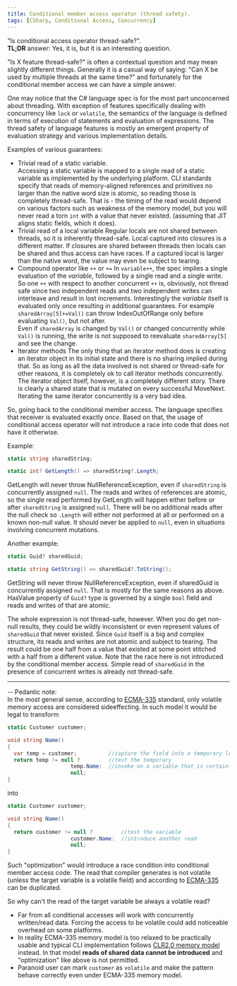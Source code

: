 ```yaml
---
title: Conditional member access operator (thread safety).
tags: [CSharp, Conditional Access, Concurrency]
---
```

"Is conditional access operator thread-safe?".  
**TL;DR** answer: Yes, it is, but it is an interesting question.

"Is X feature thread-safe?" is often a contextual question and may mean slightly different things. Generally it is a casual way of saying: "Can X be used by multiple threads at the same time?" and fortunately for the conditional member access we can have a simple answer.

One may notice that the C# language spec is for the most part unconcerned about threading. With exception of features specifically dealing with concurrency like ```lock``` or ```volatile```, the semantics of the language is defined in terms of execution of statements and evaluation  of expressions. The thread safety of language features is mostly an emergent property of evaluation strategy and various implementation details.

Examples of various guarantees:

- Trivial read of a static variable.  
 Accessing a static variable is mapped to a single read of a static variable as implemented by the underlying platform. CLI standards specify that reads of memory-aligned references and primitives no larger than the native word size is atomic, so reading those is completely thread-safe. That is - the timing of the read would depend on various factors such as weakness of the memory model, but you will never read a torn ```int``` with a value that never existed. (assuming that JIT aligns static fields, which it does).
- Trivial read of a local variable
 Regular locals are not shared between threads, so it is inherently thread-safe. Local captured into closures is a different matter. If closures are shared between threads then locals can be shared and thus access can have races. If a captured local is larger than the native word, the value may even be subject to tearing.
- Compound operator like ```++``` or ```+=```
 In ```variable++```, the spec implies a single evaluation of the _variable_, followed by a single read and a single write. So one ```++``` with respect to another concurrent ```++``` is, obviously, not thread safe since two independent reads and two independent writes can interleave and result in lost increments. Interestingly the _variable_ itself is evaluated only once resulting in additional guarantees. For example ```sharedArray[5]+=Val()``` can throw IndexOutOfRange only before evaluating ```Val()```, but not after.  
 Even if ```sharedArray``` is changed by ```Val()``` or changed concurrently while ```Val()``` is running, the write is not supposed to reevaluate ```sharedArray[5]``` and see the change.
 - Iterator methods
 The only thing that an iterator method does is creating an iterator object in its initial state and there is no sharing implied during that. So as long as all the data involved is not shared or thread-safe for other reasons, it is completely ok to call iterator methods concurrently.
 The iterator object itself, however, is a completely different story. There is clearly a shared state that is mutated on every successful MoveNext. Iterating the same iterator concurrently is a very bad idea.

So, going back to the conditional member access. The language specifies that receiver is evaluated exactly _once_. Based on that, the usage of conditional access operator will not introduce a race into code that does not have it otherwise.

Example:

```cs
static string sharedString;

static int? GetLength() => sharedString?.Length;
```
GetLength will never throw NullReferenceException, even if ```sharedString``` is concurrently assigned ```null```.
The reads and writes of references are atomic, so the single read performed by GetLength will happen either before or after ```sharedString``` is assigned ```null```. There will be no additional reads after the null check so ```.Length``` will either not performed at all or performed on a known non-null value. It should never be applied to ```null```, even in situations involving concurrent mutations.

Another example:

```cs
static Guid? sharedGuid;

static string GetString() => sharedGuid?.ToString();
```
GetString will never throw NullReferenceException, even if sharedGuid is concurrently assigned ```null```.
That is mostly for the same reasons as above. HasValue property of ```Guid?``` type is governed by a single ```bool``` field and reads and writes of that are atomic.

The whole expression is not thread-safe, however. When you do get non-null results, they could be wildly inconsistent or even represent values of ```sharedGuid``` that never existed. Since ```Guid``` itself is a big and complex structure, its reads and writes are not atomic and subject to tearing. The result could be one half from a value that existed at some point stitched with a half from a different value.
Note that the race here is not introduced by the conditional member access. Simple read of ```sharedGuid``` in the presence of concurrent writes is already not thread-safe.

---

-- Pedantic note:  
In the most general sense, according to [ECMA-335](http://www.ecma-international.org/publications/standards/Ecma-335.htm) standard, only volatile memory access are considered sideeffecting. In such model it would be legal to transform

```cs
static Customer customer;

void string Name()
{
  var temp = customer;          //capture the field into a temporary local
  return temp != null ?         //test the temporary
                    temp.Name:  //invoke on a variable that is certainly not null
                    null;
}
```
into

```cs
static Customer customer;

void string Name()
{
  return customer != null ?         //test the variable
                    customer.Name:  //introduce another read
                    null;
}
```

Such "optimization" would introduce a race condition into conditional member access code. The read that compiler generates is not volatile (unless the target variable is a volatile field) and according to [ECMA-335](http://www.ecma-international.org/publications/standards/Ecma-335.htm) can be duplicated.

So why can't the read of the target variable be always a volatile read?  

- Far from all conditional accesses will work with concurrently written/read data. Forcing the access to be volatile could add noticeable overhead on some platforms.
- In reality ECMA-335 memory model is too relaxed to be practically usable and typical CLI implementation follows [CLR2.0 memory model](http://joeduffyblog.com/2007/11/10/clr-20-memory-model/) instead. In that model **reads of shared data cannot be introduced** and "optimization" like above is not permitted.
- Paranoid user can mark ```customer``` as ```volatile``` and make the pattern behave correctly even under ECMA-335 memory model.
